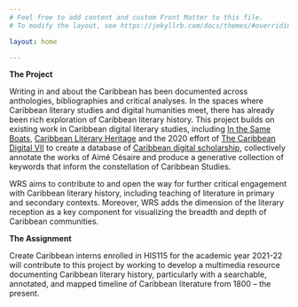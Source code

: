 ```yaml
---
# Feel free to add content and custom Front Matter to this file.
# To modify the layout, see https://jekyllrb.com/docs/themes/#overriding-theme-defaults

layout: home

---
```

__The Project__


Writing in and about the Caribbean has been documented across anthologies, bibliographies and critical analyses. In the spaces where Caribbean literary studies and digital humanities meet, there has already been rich exploration of Caribbean literary history. This project builds on existing work in Caribbean digital literary studies, including [In the Same Boats][1], [Caribbean Literary Heritage][2] and the 2020 effort of [The Caribbean Digital VII][3] to create a database of [Caribbean digital scholarship][4], collectively annotate the works of Aimé Césaire and produce a generative collection of keywords that inform the constellation of Caribbean Studies.

WRS aims to contribute to and open the way for further critical engagement with Caribbean literary history, including teaching of literature in primary and secondary contexts.  Moreover, WRS adds the dimension of the literary reception as a key component for visualizing the breadth and depth of Caribbean communities.



__The Assignment__


Create Caribbean interns enrolled in HIS115 for the academic year 2021-22 will contribute to this project by working to develop a multimedia resource documenting Caribbean literary history, particularly with a searchable, annotated, and mapped timeline of Caribbean literature from 1800 – the present.

[1]: https://sameboats.org/ "In the Same Boats"
[2]: https://www.caribbeanliteraryheritage.com/ "Caribbean Literary Heritage"
[3]: http://caribbeandigitalnyc.net/2020/ "TCDVII"
[4]: https://caribbeandigitalnyc.net/caridischo/ "Directory of Caribbean Digital Scholarship"

